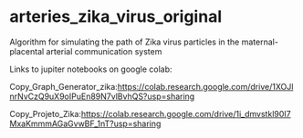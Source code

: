 # arteries_zika_virus_original
Algorithm for simulating the path of Zika virus particles in the maternal-placental arterial communication system

Links to jupiter notebooks on google colab:

Copy_Graph_Generator_zika:https://colab.research.google.com/drive/1XOJlnrNvCzQ9uX9oIPuEn89N7vlBvhQS?usp=sharing

Copy_Projeto_Zika:https://colab.research.google.com/drive/1i_dmvstkl90I7MxaKmmmAGaGvwBF_1nT?usp=sharing 